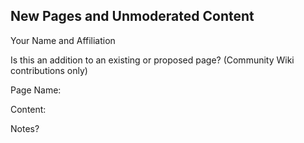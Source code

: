 ## New Pages and Unmoderated Content

Your Name and Affiliation


Is this an addition to an existing or proposed page? (Community Wiki contributions only)


Page Name:


Content: 


Notes?

